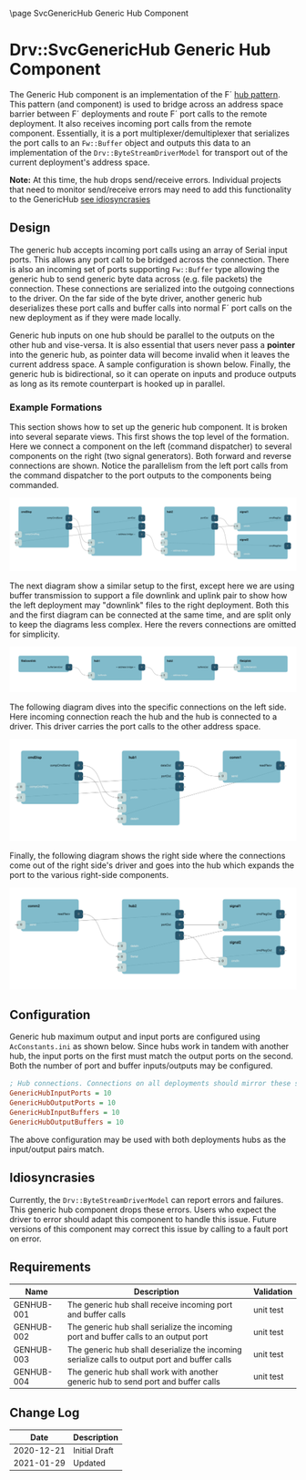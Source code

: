 \page SvcGenericHub Generic Hub Component
# Drv::SvcGenericHub Generic Hub Component

The Generic Hub component is an implementation of the F´ [hub pattern](https://nasa.github.io/fprime/UsersGuide/best/hub-pattern.html).
This pattern (and component) is used to bridge across an address space barrier between F´ deployments and route F´ port
calls to the remote deployment. It also receives incoming port calls from the remote component. Essentially, it is a
port multiplexer/demultiplexer that serializes the port calls to an `Fw::Buffer` object and outputs this data to an 
implementation of the `Drv::ByteStreamDriverModel` for transport out of the current deployment's address space.

**Note:** At this time, the hub drops send/receive errors.
Individual projects that need to monitor send/receive errors may need to add this functionality to the GenericHub [see idiosyncrasies](#idiosyncrasies)

## Design

The generic hub accepts incoming port calls using an array of Serial input ports. This allows any port call to be
bridged across the connection. There is also an incoming set of ports supporting `Fw::Buffer` type allowing the generic
hub to send generic byte data across (e.g. file packets) the connection. These connections are serialized into the outgoing 
connections to the driver. On the far side of the byte driver, another generic hub deserializes these port calls and buffer 
calls into normal F´ port calls on the new deployment as if they were made locally. 

Generic hub inputs on one hub should be parallel to the outputs on the other hub and vise-versa. 
It is also essential that users never pass a **pointer** into the generic hub, as pointer data will become invalid when it 
leaves the current address space. A sample configuration is shown below. Finally, the generic hub is bidirectional, so it
can operate on inputs and produce outputs as long as its remote counterpart is hooked up in parallel.

### Example Formations

This section shows how to set up the generic hub component. It is broken into several separate views. This first shows
the top level of the formation. Here we connect a component on the left (command dispatcher) to several components on
the right (two signal generators). Both forward and reverse connections are shown. Notice the parallelism from the left
port calls from the command dispatcher to the port outputs to the components being commanded.

![Top Level Generic Hub](./img/gh-top.png)

The next diagram show a similar setup to the first, except here we are using buffer transmission to support a file
downlink and uplink pair to show how the left deployment may "downlink" files to the right deployment. Both this and the
first diagram can be connected at the same time, and are split only to keep the diagrams less complex. Here the revers
connections are omitted for simplicity.

![Top Level Generic Hub](./img/gh-top-buff.png)

The following diagram dives into the specific connections on the left side. Here incoming connection reach the hub and
the hub is connected to a driver. This driver carries the port calls to the other address space.

![Top Level Generic Hub](./img/gh-left.png)

Finally, the following diagram shows the right side where the connections come out of the right side's driver and goes
into the hub which expands the port to the various right-side components.

![Top Level Generic Hub](./img/gh-right.png)

## Configuration

Generic hub maximum output and input ports are configured using `AcConstants.ini` as shown below. Since hubs work in
tandem with another hub, the input ports on the first must match the output ports on the second. Both the number of port
and buffer inputs/outputs may be configured.

```ini
; Hub connections. Connections on all deployments should mirror these settings.
GenericHubInputPorts = 10
GenericHubOutputPorts = 10
GenericHubInputBuffers = 10
GenericHubOutputBuffers = 10
```

The above configuration may be used with both deployments hubs as the input/output pairs match.

## Idiosyncrasies 

Currently, the `Drv::ByteStreamDriverModel` can report errors and failures. This generic hub component drops these errors.
Users who expect the driver to error should adapt this component to handle this issue. Future versions of this component
may correct this issue by calling to a fault port on error.

## Requirements

| Name | Description | Validation |
|---|---|---|
| GENHUB-001 | The generic hub shall receive incoming port and buffer calls | unit test |
| GENHUB-002 | The generic hub shall serialize the incoming port and buffer calls to an output port | unit test |
| GENHUB-003 | The generic hub shall deserialize the incoming serialize calls to output port and buffer calls | unit test |
| GENHUB-004 | The generic hub shall work with another generic hub to send port and buffer calls | unit test |

## Change Log

| Date | Description |
|---|---|
| 2020-12-21 | Initial Draft |
| 2021-01-29 | Updated |